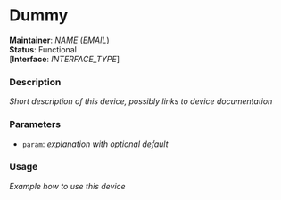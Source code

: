 # Dummy
**Maintainer**: *NAME* (*EMAIL*)  
**Status**: Functional  
[**Interface**: *INTERFACE_TYPE*]

### Description
*Short description of this device, possibly links to device documentation*

### Parameters
* `param`: *explanation with optional default*

### Usage
*Example how to use this device*
